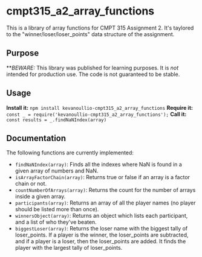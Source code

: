 # cmpt315_a2_array_functions
This is a library of array functions for CMPT 315 Assignment 2. It's taylored to the "winner/loser/loser_points" data structure of the assignment.
## Purpose
**_BEWARE:_ This library was published for learning purposes. It is _not_ intended for production use. The code is not guaranteed to be stable.
## Usage
**Install it:**
`npm install kevanoullio-cmpt315_a2_array_functions`
**Require it:**
`const _ = require('kevanoullio-cmpt315_a2_array_functions');`
**Call it:**
`const results = _.findNaNIndex(array)`
## Documentation
The following functions are currently implemented:
* `findNaNIndex(array)`: Finds all the indexes where NaN is found in a given array of numbers and NaN.
* `isArrayFactorChain(array)`: Returns true or false if an array is a factor chain or not.
* `countNumberOfArrays(array)`: Returns the count for the number of arrays inside a given array.
* `participants(array)`: Returns an array of all the player names (no player should be listed more than once).
* `winnersObject(array)`: Returns an object which lists each participant, and a list of who they've beaten.
* `biggestLoser(array)`: Returns the loser name with the biggest tally of loser_points. If a player is the winner, the loser_points are subtracted, and if a player is a loser, then the loser_points are added. It finds the player with the largest tally of loser_points.
